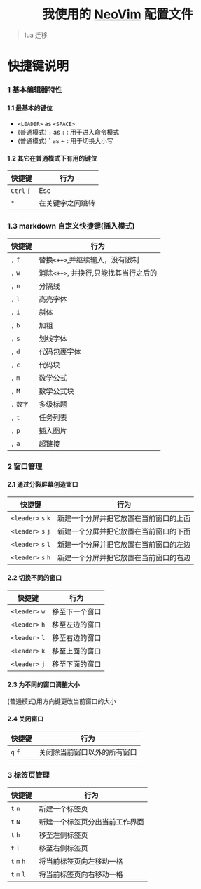 # <center>我使用的 [NeoVim](https://neovim.io) 配置文件</center>

> lua 迁移

# 快捷键说明

### 1 基本编辑器特性

#### 1.1 最基本的键位

- `<LEADER>` as `<SPACE>` 
- (普通模式) `;` as `:` : 用于进入命令模式
- (普通模式) **`** as **~** : 用于切换大小写

#### 1.2 其它在普通模式下有用的键位
| 快捷键            | 行为                       |
| ----------------- | -------------------------- |
| `Ctrl` `[`        | Esc                        |
| `*`               | 在关键字之间跳转           |

### 1.3 markdown 自定义快捷键(插入模式)
| 快捷键     | 行为                                  |
|------------|---------------------------------------|
| `,` `f`    | 替换`<++>`,并继续输入，没有限制       |
| `,` `w`    | 消除`<++>`, 并换行,只能找其当行之后的 |
| `,` `n`    | 分隔线                                |
| `,` `l`    | 高亮字体                              |
| `,` `i`    | 斜体                                  |
| `,` `b`    | 加粗                                  |
| `,` `s`    | 划线字体                              |
| `,` `d`    | 代码包裹字体                          |
| `,` `c`    | 代码块                                |
| `,` `m`    | 数学公式                              |
| `,` `M`    | 数学公式块                            |
| `,` `数字` | 多级标题                              |
| `,` `t`    | 任务列表                              |
| `,` `p`    | 插入图片                              |
| `,` `a`    | 超链接                                |

### 2 窗口管理

#### 2.1 通过分裂屏幕创造窗口
| 快捷键      | 行为                                   |
|-------------|----------------------------------------|
| `<leader>` `s` `k`     | 新建一个分屏并把它放置在当前窗口的上面 |
| `<leader>` `s` `j`     | 新建一个分屏并把它放置在当前窗口的下面 |
| `<leader>` `s` `l`     | 新建一个分屏并把它放置在当前窗口的左边 |
| `<leader>` `s` `h`     | 新建一个分屏并把它放置在当前窗口的右边 |


#### 2.2 切换不同的窗口
| 快捷键          | 行为             |
| --------------- | ---------------- |
| `<leader>` `w`     | 移至下一个窗口   |
| `<leader>` `h`     | 移至左边的窗口   |
| `<leader>` `l`     | 移至右边的窗口   |
| `<leader>` `k`     | 移至上面的窗口   |
| `<leader>` `j`     | 移至下面的窗口   |

#### 2.3 为不同的窗口调整大小

(普通模式)用方向键更改当前窗口的大小

#### 2.4 关闭窗口
| 快捷键      | 行为                                                        |
|-------------|-------------------------------------------------------------|
| `q` `f`     | 关闭除当前窗口以外的所有窗口                                |

### 3 标签页管理
| 快捷键      | 行为                           |
|-------------|--------------------------------|
| `t` `n`     | 新建一个标签页                 |
| `t` `N`     | 新建一个标签页分出当前工作界面 |
| `t` `h`     | 移至左侧标签页                 |
| `t` `l`     | 移至右侧标签页                 |
| `t` `m` `h` | 将当前标签页向左移动一格       |
| `t` `m` `l` | 将当前标签页向右移动一格       |